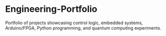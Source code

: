 # Engineering-Portfolio
Portfolio of projects showcasing control logic, embedded systems, Arduino/FPGA, Python programming, and quantum computing experiments.
